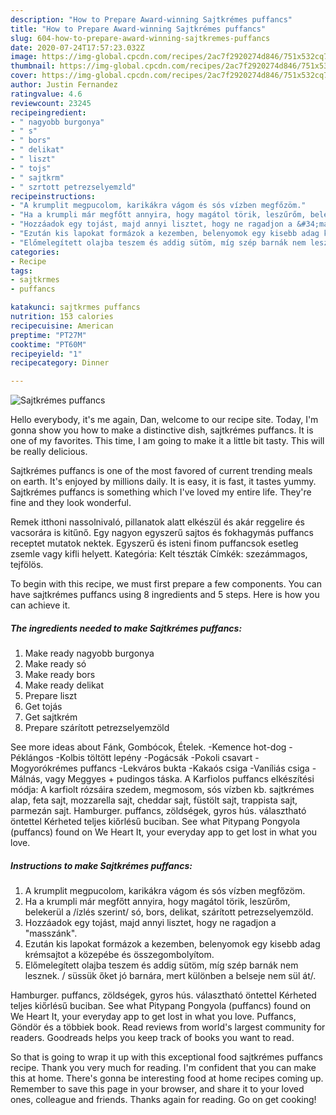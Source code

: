```yaml
---
description: "How to Prepare Award-winning Sajtkrémes puffancs"
title: "How to Prepare Award-winning Sajtkrémes puffancs"
slug: 604-how-to-prepare-award-winning-sajtkremes-puffancs
date: 2020-07-24T17:57:23.032Z
image: https://img-global.cpcdn.com/recipes/2ac7f2920274d846/751x532cq70/sajtkremes-puffancs-recept-foto.jpg
thumbnail: https://img-global.cpcdn.com/recipes/2ac7f2920274d846/751x532cq70/sajtkremes-puffancs-recept-foto.jpg
cover: https://img-global.cpcdn.com/recipes/2ac7f2920274d846/751x532cq70/sajtkremes-puffancs-recept-foto.jpg
author: Justin Fernandez
ratingvalue: 4.6
reviewcount: 23245
recipeingredient:
- " nagyobb burgonya"
- " s"
- " bors"
- " delikat"
- " liszt"
- " tojs"
- " sajtkrm"
- " szrtott petrezselyemzld"
recipeinstructions:
- "A krumplit megpucolom, karikákra vágom és sós vízben megfőzöm."
- "Ha a krumpli már megfőtt annyira, hogy magátol törik, leszűrőm, belekerül a /ízlés szerint/ só, bors, delikat, szárított petrezselyemzöld."
- "Hozzáadok egy tojást, majd annyi lisztet, hogy ne ragadjon a &#34;masszánk&#34;."
- "Ezután kis lapokat formázok a kezemben, belenyomok egy kisebb adag krémsajtot a közepébe és összegombolyítom."
- "Előmelegített olajba teszem és addig sütöm, míg szép barnák nem lesznek. / süssük őket jó barnára, mert különben a belseje nem sül át/."
categories:
- Recipe
tags:
- sajtkrmes
- puffancs

katakunci: sajtkrmes puffancs 
nutrition: 153 calories
recipecuisine: American
preptime: "PT27M"
cooktime: "PT60M"
recipeyield: "1"
recipecategory: Dinner

---
```



![Sajtkrémes puffancs](https://img-global.cpcdn.com/recipes/2ac7f2920274d846/751x532cq70/sajtkremes-puffancs-recept-foto.jpg)

Hello everybody, it's me again, Dan, welcome to our recipe site. Today, I'm gonna show you how to make a distinctive dish, sajtkrémes puffancs. It is one of my favorites. This time, I am going to make it a little bit tasty. This will be really delicious.

Sajtkrémes puffancs is one of the most favored of current trending meals on earth. It's enjoyed by millions daily. It is easy, it is fast, it tastes yummy. Sajtkrémes puffancs is something which I've loved my entire life. They're fine and they look wonderful.

Remek itthoni nassolnivaló, pillanatok alatt elkészül és akár reggelire és vacsorára is kitűnő. Egy nagyon egyszerű sajtos és fokhagymás puffancs receptet mutatok nektek. Egyszerű és isteni finom puffancsok esetleg zsemle vagy kifli helyett. Kategória: Kelt tészták Címkék: szezámmagos, tejfölös.


To begin with this recipe, we must first prepare a few components. You can have sajtkrémes puffancs using 8 ingredients and 5 steps. Here is how you can achieve it.

<!--inarticleads1-->

##### The ingredients needed to make Sajtkrémes puffancs:

1. Make ready  nagyobb burgonya
1. Make ready  só
1. Make ready  bors
1. Make ready  delikat
1. Prepare  liszt
1. Get  tojás
1. Get  sajtkrém
1. Prepare  szárított petrezselyemzöld


See more ideas about Fánk, Gombócok, Ételek. -Kemence hot-dog -Péklángos -Kolbis töltött lepény -Pogácsák -Pokoli csavart -Mogyorókrémes puffancs -Lekváros bukta -Kakaós csiga -Vaníliás csiga -Málnás, vagy Meggyes + pudingos táska. A Karfiolos puffancs elkészítési módja: A karfiolt rózsáira szedem, megmosom, sós vízben kb. sajtkrémes alap, feta sajt, mozzarella sajt, cheddar sajt, füstölt sajt, trappista sajt, parmezán sajt. Hamburger. puffancs, zöldségek, gyros hús. választható öntettel Kérheted teljes kiőrlésű buciban. See what Pitypang Pongyola (puffancs) found on We Heart It, your everyday app to get lost in what you love. 

<!--inarticleads2-->

##### Instructions to make Sajtkrémes puffancs:

1. A krumplit megpucolom, karikákra vágom és sós vízben megfőzöm.
1. Ha a krumpli már megfőtt annyira, hogy magátol törik, leszűrőm, belekerül a /ízlés szerint/ só, bors, delikat, szárított petrezselyemzöld.
1. Hozzáadok egy tojást, majd annyi lisztet, hogy ne ragadjon a &#34;masszánk&#34;.
1. Ezután kis lapokat formázok a kezemben, belenyomok egy kisebb adag krémsajtot a közepébe és összegombolyítom.
1. Előmelegített olajba teszem és addig sütöm, míg szép barnák nem lesznek. / süssük őket jó barnára, mert különben a belseje nem sül át/.


Hamburger. puffancs, zöldségek, gyros hús. választható öntettel Kérheted teljes kiőrlésű buciban. See what Pitypang Pongyola (puffancs) found on We Heart It, your everyday app to get lost in what you love. Puffancs, Göndör és a többiek book. Read reviews from world&#39;s largest community for readers. Goodreads helps you keep track of books you want to read. 

So that is going to wrap it up with this exceptional food sajtkrémes puffancs recipe. Thank you very much for reading. I'm confident that you can make this at home. There's gonna be interesting food at home recipes coming up. Remember to save this page in your browser, and share it to your loved ones, colleague and friends. Thanks again for reading. Go on get cooking!
